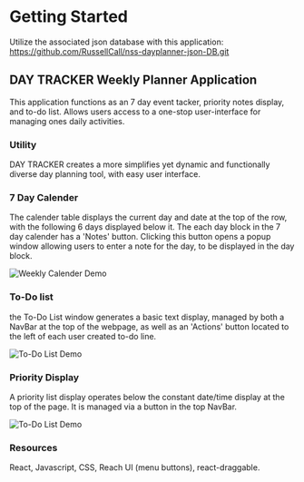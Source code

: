 # Getting Started

Utilize the associated json database with this application: <https://github.com/RussellCall/nss-dayplanner-json-DB.git>

## DAY TRACKER Weekly Planner Application

This application functions as an 7 day event tacker, priority notes display, and to-do list.
Allows users access to a one-stop user-interface for managing ones daily activities.

### Utility

DAY TRACKER creates a more simplifies yet dynamic and functionally diverse day planning tool, with easy user interface.

### 7 Day Calender

The calender table displays the current day and date at the top of the row, with the following 6 days displayed below it.
The each day block in the 7 day calender has a 'Notes' button.  Clicking this button opens a popup window allowing users to enter a note for the day, to be displayed in the day block.

![Weekly Calender Demo](/demo/readMeWeekdays.gif)

### To-Do list

the To-Do List window generates a basic text display, managed by both a NavBar at the top of the webpage, as well as an 'Actions' button located to the left of each user created to-do line.

![To-Do List Demo](/demo/readMeToDoList.gif)

### Priority Display

A priority list display operates below the constant date/time display at the top of the page.  It is managed via a button in the top NavBar.

![To-Do List Demo](/demo/readMePriorityList.gif)

### Resources

React, Javascript, CSS, Reach UI (menu buttons), react-draggable.
